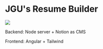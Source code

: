 # JGU's Resume Builder

<a href="https://developers.notion.com/docs/getting-started" target="_blank">
  <img src="https://img.shields.io/badge/Notion-000000?style=for-the-badge&logo=notion&logoColor=white"/>
</a>

Backend: Node server + Notion as CMS

Frontend: Angular + Tailwind

